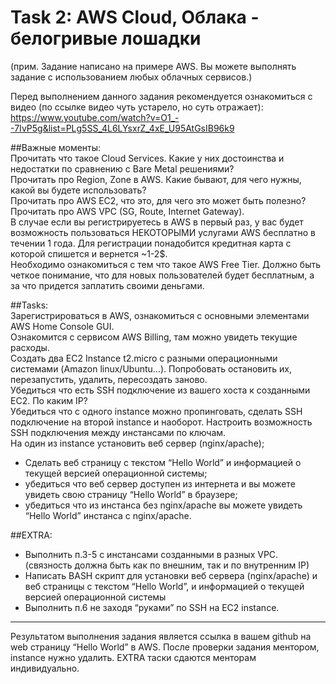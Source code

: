 # Task 2: AWS Cloud, Облака - белогривые лошадки  
(прим. Задание написано на примере AWS. Вы можете выполнять задание с использованием любых облачных сервисов.)  
  
Перед выполнением данного задания рекомендуется ознакомиться с видео (по ссылке видео чуть устарело, но суть отражает):  
https://www.youtube.com/watch?v=O1_--7IvP5g&list=PLg5SS_4L6LYsxrZ_4xE_U95AtGsIB96k9  
 
##Важные моменты:  
Прочитать что такое Cloud Services. Какие у них достоинства и недостатки по сравнению с Bare Metal решениями?  
Прочитать про Region, Zone в AWS. Какие бывают, для чего нужны, какой вы будете использовать?  
Прочитать про AWS EC2, что это, для чего это может быть полезно?  
Прочитать про AWS VPC (SG, Route, Internet Gateway).  
В случае если вы регистрируетесь в AWS в первый раз, у вас будет возможность пользоваться НЕКОТОРЫМИ услугами AWS бесплатно в течении 1 года. Для регистрации понадобится кредитная карта с которой спишется и вернется ~1-2$.  
Необходимо ознакомиться с тем что такое AWS Free Tier. Должно быть четкое понимание, что для новых пользователей будет бесплатным, а за что придется заплатить своими деньгами.  
   
##Tasks:  
Зарегистрироваться в AWS, ознакомиться с основными элементами AWS Home Console GUI.  
Ознакомится с сервисом AWS Billing, там можно увидеть текущие расходы.  
Создать два EC2 Instance t2.micro с разными операционными системами (Amazon linux/Ubuntu…). Попробовать остановить их, перезапустить, удалить, пересоздать заново.  
Убедиться что есть SSH подключение из вашего хоста к созданными EC2. По каким IP?  
Убедиться что с одного instance можно пропинговать, сделать SSH подключение на второй instance и наоборот. Настроить возможность SSH подключения между инстансами по ключам.  
На один из instance установить веб сервер (nginx/apache);  
 * Сделать веб страницу с текстом “Hello World” и информацией о текущей версией операционной системы;  
 * убедиться что веб сервер доступен из интернета и вы можете увидеть свою страницу “Hello World” в браузере;   
 * убедиться что из инстанса без nginx/apache вы можете увидеть “Hello World” инстанса c nginx/apache.  
  
##EXTRA:  
 * Выполнить п.3-5 с инстансами созданными в разных VPC. (связность должна быть как по внешним, так и по внутренним IP)	
 * Написать BASH скрипт для установки веб сервера (nginx/apache) и веб страницы с текстом “Hello World”, и информацией о текущей версией операционной системы
 * Выполнить п.6 не заходя “руками” по SSH на EC2 instance.

*****  
Результатом выполнения задания является ссылка в вашем github на web страницу “Hello World” в AWS. После проверки задания ментором,  instance нужно удалить. EXTRA таски сдаются менторам индивидуально. 

